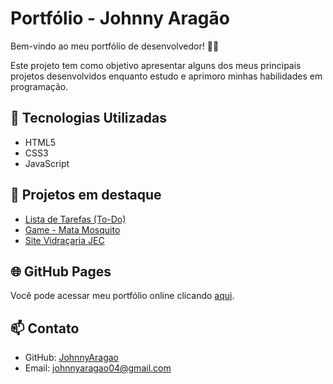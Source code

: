# Portfólio - Johnny Aragão

Bem-vindo ao meu portfólio de desenvolvedor! 👨‍💻

Este projeto tem como objetivo apresentar alguns dos meus principais projetos desenvolvidos enquanto estudo e aprimoro minhas habilidades em programação.

## 🧰 Tecnologias Utilizadas

- HTML5
- CSS3
- JavaScript

## 📂 Projetos em destaque

- [Lista de Tarefas (To-Do)](https://johnnyaragao.github.io/TO-DO/)
- [Game - Mata Mosquito](https://johnnyaragao.github.io/mata-mosquito/)
- [Site Vidraçaria JEC](https://johnnyaragao.github.io/vidracaria-JEC/)

## 🌐 GitHub Pages

Você pode acessar meu portfólio online clicando [aqui](https://johnnyaragao.github.io/portifolio/).

## 📫 Contato

- GitHub: [JohnnyAragao](https://github.com/JohnnyAragao)
- Email: johnnyaragao04@gmail.com
